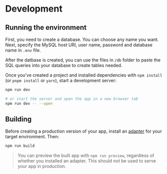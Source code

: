 # Development

## Running the environment

First, you need to create a database. You can choose any name you want. Next, specify the MySQL host URI, user name, password and database name in `.env` file.

After the datbase is created, you can use the files in `/db` folder to paste the SQL queries into your database to create tables needed.

Once you've created a project and installed dependencies with `npm install` (or `pnpm install` or `yarn`), start a development server:

```bash
npm run dev

# or start the server and open the app in a new browser tab
npm run dev -- --open
```

## Building

Before creating a production version of your app, install an [adapter](https://kit.svelte.dev/docs#adapters) for your target environment. Then:

```bash
npm run build
```

> You can preview the built app with `npm run preview`, regardless of whether you installed an adapter. This should _not_ be used to serve your app in production.
